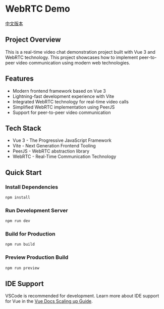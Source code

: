 # WebRTC Demo

[中文版本](./README.md)

## Project Overview

This is a real-time video chat demonstration project built with Vue 3 and WebRTC technology. This project showcases how to implement peer-to-peer video communication using modern web technologies.

## Features

- Modern frontend framework based on Vue 3
- Lightning-fast development experience with Vite
- Integrated WebRTC technology for real-time video calls
- Simplified WebRTC implementation using PeerJS
- Support for peer-to-peer video communication

## Tech Stack

- Vue 3 - The Progressive JavaScript Framework
- Vite - Next Generation Frontend Tooling
- PeerJS - WebRTC abstraction library
- WebRTC - Real-Time Communication Technology

## Quick Start

### Install Dependencies

```bash
npm install
```

### Run Development Server

```bash
npm run dev
```

### Build for Production

```bash
npm run build
```

### Preview Production Build

```bash
npm run preview
```

## IDE Support

VSCode is recommended for development. Learn more about IDE support for Vue in the [Vue Docs Scaling up Guide](https://vuejs.org/guide/scaling-up/tooling.html#ide-support).